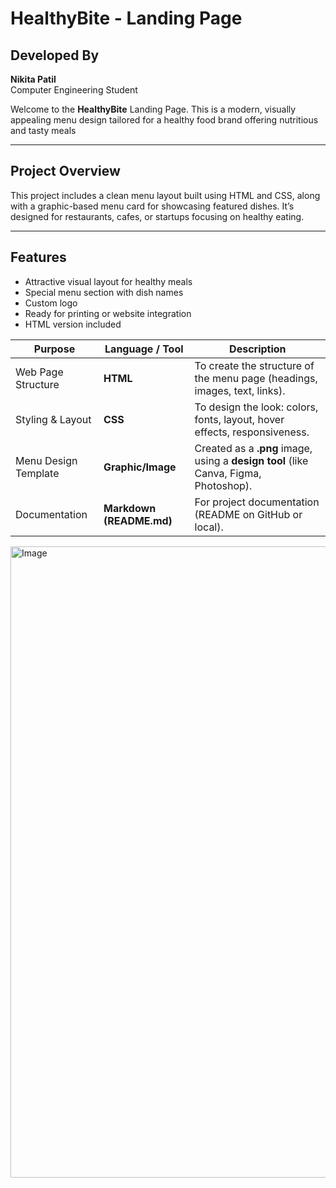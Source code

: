 #  HealthyBite - Landing Page

##  Developed By
**Nikita Patil**  
Computer Engineering Student  


Welcome to the **HealthyBite** Landing Page. This is a modern, visually appealing menu design tailored for a healthy food brand offering nutritious and tasty meals

---

##  Project Overview

This project includes a clean menu layout built using HTML and CSS, along with a graphic-based menu card for showcasing featured dishes. It’s designed for restaurants, cafes, or startups focusing on healthy eating.

---

##  Features

-  Attractive visual layout for healthy meals
-  Special menu section with dish names 
-  Custom logo 
-  Ready for printing or website integration
-  HTML version included

| Purpose                 | Language / Tool          | Description                                                                          |
| ----------------------- | ------------------------ | ------------------------------------------------------------------------------------ |
|  Web Page Structure   | **HTML**                 | To create the structure of the menu page (headings, images, text, links).            
|  Styling & Layout     | **CSS**                  | To design the look: colors, fonts, layout, hover effects, responsiveness.            |
|  Menu Design Template | **Graphic/Image**        | Created as a **.png** image, using a **design tool** (like Canva, Figma, Photoshop). |
| Documentation        | **Markdown (README.md)** | For project documentation (README on GitHub or local).                               |

<img width="1919" height="1010" alt="Image" src="https://github.com/user-attachments/assets/5005b9d3-eb27-4f46-9d5d-dcf5a5b16350" />



